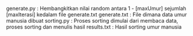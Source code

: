 generate.py  : Hembangkitkan nilai random antara 1 - [maxUmur] sejumlah [maxIterasi] kedalam file generate.txt 
generate.txt : File dimana data umur manusia dibuat
sorting.py   : Proses sorting dimulai dari membaca data, proses sorting dan menulis hasil 
results.txt  : Hasil sorting umur manusia
